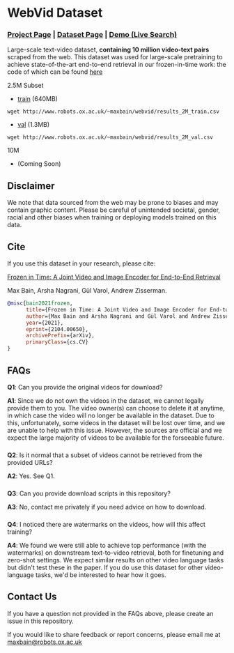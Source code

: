 # WebVid Dataset
### [Project Page](https://www.robots.ox.ac.uk/~vgg/research/frozen-in-time/) |  [Dataset Page](https://m-bain.github.io/webvid-dataset/)  |   [Demo (Live Search)](http://meru.robots.ox.ac.uk/frozen-in-time/)

Large-scale text-video dataset, **containing 10 million video-text pairs** scraped from the web. This dataset was used for large-scale pretraining to achieve state-of-the-art end-to-end retrieval in our frozen-in-time work: the code of which can be found [here](https://github.com/m-bain/frozen-in-time)

2.5M Subset

- [train](http://www.robots.ox.ac.uk/~maxbain/webvid/results_2M_train.csv) (640MB)

`wget http://www.robots.ox.ac.uk/~maxbain/webvid/results_2M_train.csv`


- [val](http://www.robots.ox.ac.uk/~maxbain/webvid/results_2M_val.csv) (1.3MB)

`wget http://www.robots.ox.ac.uk/~maxbain/webvid/results_2M_val.csv`


10M

- (Coming Soon)


## Disclaimer

We note that data sourced from the web may be prone to biases and may contain graphic content. Please be careful of unintended societal, gender, racial and other biases when training or deploying models trained on this data.

## Cite

If you use this dataset in your research, please cite:


[Frozen in Time: A Joint Video and Image Encoder for End-to-End Retrieval](https://arxiv.org/abs/2104.00650)

Max Bain, Arsha Nagrani, Gül Varol, Andrew Zisserman.
```bibtex
@misc{bain2021frozen,
      title={Frozen in Time: A Joint Video and Image Encoder for End-to-End Retrieval}, 
      author={Max Bain and Arsha Nagrani and Gül Varol and Andrew Zisserman},
      year={2021},
      eprint={2104.00650},
      archivePrefix={arXiv},
      primaryClass={cs.CV}
}
```


## FAQs

**Q1**: Can you provide the original videos for download?

**A1**: Since we do not own the videos in the dataset, we cannot legally provide them to you. The video owner(s) can choose to delete it at anytime, in which case the video will no longer be available in the dataset. Due to this, unfortunately, some videos in the dataset will be lost over time, and we are unable to help with this issue. However, the sources are official and we expect the large majority of videos to be available for the forseeable future.
###

**Q2**: Is it normal that a subset of videos cannot be retrieved from the provided URLs?

**A2**: Yes. See Q1.

###

**Q3**: Can you provide download scripts in this repository?

**A3**: No, contact me privately if you need advice on how to download.

###

**Q4**: I noticed there are watermarks on the videos, how will this affect training?

**A4**: We found we were still able to achieve top performance (with the watermarks) on downstream text-to-video retrieval, both for finetuning and zero-shot settings. We expect similar results on other video language tasks but didn't test these in the paper. If you do use this dataset for other video-language tasks, we'd be interested to hear how it goes.

## Contact Us

If you have a question not provided in the FAQs above, please create an issue in this repository. 

If you would like to share feedback or report concerns, please email me at maxbain@robots.ox.ac.uk

